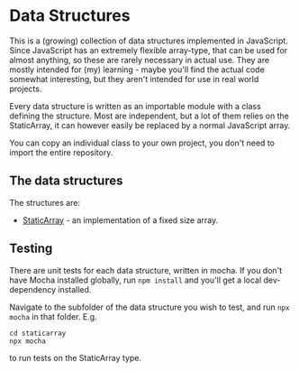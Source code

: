 # Data Structures

This is a (growing) collection of data structures implemented in JavaScript. Since JavaScript has an extremely flexible array-type, that can be used for almost anything, so these are rarely necessary in actual use. They are mostly intended for (my) learning - maybe you'll find the actual code somewhat interesting, but they aren't intended for use in real world projects.

Every data structure is written as an importable module with a class defining the structure. Most are independent, but a lot of them relies on the StaticArray, it can however easily be replaced by a normal JavaScript array.

You can copy an individual class to your own project, you don't need to import the entire repository.

## The data structures

The structures are:

* [StaticArray](/staticarray/) - an implementation of a fixed size array.

## Testing
There are unit tests for each data structure, written in mocha.
If you don't have Mocha installed globally, run ```npm install``` and you'll get a local dev-dependency installed.

Navigate to the subfolder of the data structure you wish to test, and run ```npx mocha``` in that folder. E.g.

    cd staticarray
    npx mocha

to run tests on the StaticArray type.

